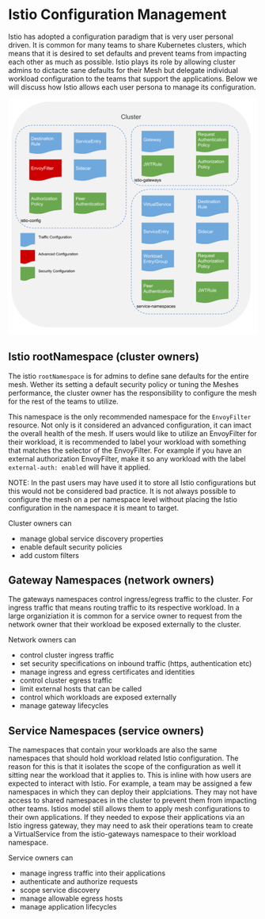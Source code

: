 # Istio Configuration Management

Istio has adopted a configuration paradigm that is very user personal driven. It is common for many teams to share Kubernetes clusters, which means that it is desired to set defaults and prevent teams from impacting each other as much as possible. Istio plays its role by allowing cluster admins to dictacte sane defaults for their Mesh but delegate individual workload configuration to the teams that support the applications. Below we will discuss how Istio allows each user persona to manage its configuration.

![Istio Configuration Management](../../img/production-istio_configmanagement.png)

## Istio rootNamespace (cluster owners)

The istio `rootNamespace` is for admins to define sane defaults for the entire mesh. Wether its setting a default security policy or tuning the Meshes performance, the cluster owner has the responsibility to configure the mesh for the rest of the teams to utilize. 

This namespace is the only recommended namespace for the `EnvoyFilter` resource. Not only is it considered an advanced configuration, it can imact the overall health of the mesh. If users would like to utilize an EnvoyFilter for their workload, it is recommended to label your workload with something that matches the selector of the EnvoyFilter. For example if you have an external authorization EnvoyFilter, make it so any workload with the label `external-auth: enabled` will have it applied. 

NOTE: In the past users may have used it to store all Istio configurations but this would not be considered bad practice. It is not always possible to configure the mesh on a per namespace level without placing the Istio configuration in the namespace it is meant to target.

Cluster owners can

* manage global service discovery properties
* enable default security policies
* add custom filters

## Gateway Namespaces (network owners)

The gateways namespaces control ingress/egress traffic to the cluster. For ingress traffic that means routing traffic to its respective workload. In a large organiziation it is common for a service owner to request from the network owner that their workload be exposed externally to the cluster.

Network owners can

* control cluster ingress traffic
* set security specifications on inbound traffic (https, authentication etc)
* manage ingress and egress certificates and identities
* control cluster egress traffic
* limit external hosts that can be called
* control which workloads are exposed externally
* manage gateway lifecycles

## Service Namespaces (service owners)

The namespaces that contain your workloads are also the same namespaces that should hold workload related Istio configuration. The reason for this is that it isolates the scope of the configuration as well it sitting near the workload that it applies to. This is inline with how users are expected to interact with Istio. For example, a team may be assigned a few namespaces in which they can deploy their applciations. They may not have access to shared namespaces in the cluster to prevent them from impacting other teams. Istios model still allows them to apply mesh configurations to their own applications. If they needed to expose their applications via an Istio ingress gateway, they may need to ask their operations team to create a VirtualService from the istio-gateways namespace to their workload namespace. 

Service owners can

* manage ingress traffic into their applications
* authenticate and authorize requests
* scope service discovery
* manage allowable egress hosts
* manage application lifecycles
